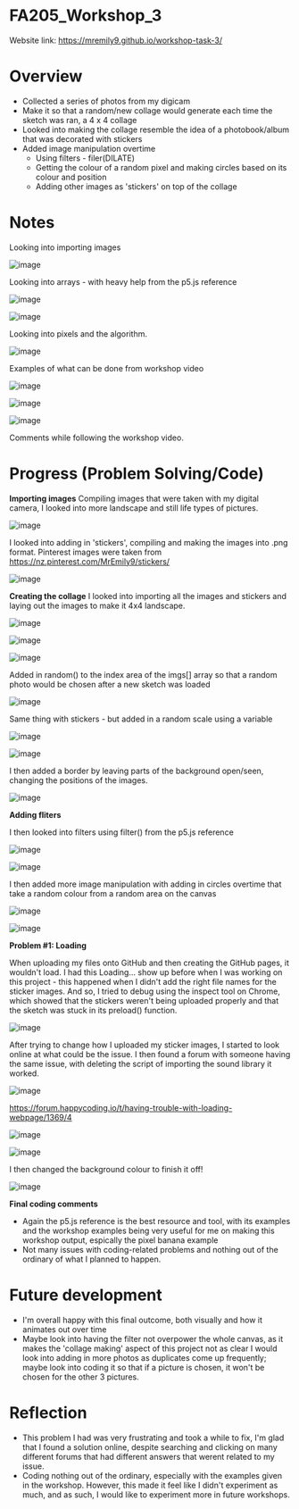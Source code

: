 # FA205_Workshop_3

Website link: https://mremily9.github.io/workshop-task-3/


# Overview
- Collected a series of photos from my digicam
- Make it so that a random/new collage would generate each time the sketch was ran, a 4 x 4 collage
- Looked into making the collage resemble the idea of a photobook/album that was decorated with stickers 
- Added image manipulation overtime 
  - Using filters - filer(DILATE)
  - Getting the colour of a random pixel and making circles based on its colour and position
  - Adding other images as 'stickers' on top of the collage 

  
# Notes
Looking into importing images

![image](https://github.com/user-attachments/assets/a626651f-e6cc-4b6b-aeb3-73e088206f81)

Looking into arrays - with heavy help from the p5.js reference

![image](https://github.com/user-attachments/assets/038fcf4e-f423-40cc-8174-2e5db0491279)

![image](https://github.com/user-attachments/assets/0c6e4549-cd31-4efb-9112-449b1e61b780)

Looking into pixels and the algorithm.

![image](https://github.com/user-attachments/assets/4390d31a-4eb0-4546-9459-90a6d53f51ed)

Examples of what can be done from workshop video 

![image](https://github.com/user-attachments/assets/4295434e-13f7-4355-abbb-0a115be6eab3)

![image](https://github.com/user-attachments/assets/e3d9d057-d2a2-4102-be71-470129d4ebfe)

![image](https://github.com/user-attachments/assets/2c4eee66-76ac-442d-8131-ab98eefe4015)

Comments while following the workshop video. 



# Progress (Problem Solving/Code)
**Importing images**
Compiling images that were taken with my digital camera, I looked into more landscape and still life types of pictures. 

![image](https://github.com/user-attachments/assets/ed432ebd-05ab-4e59-a823-4fdf7aa4f8f0)

I looked into adding in 'stickers', compiling and making the images into .png format. Pinterest images were taken from https://nz.pinterest.com/MrEmily9/stickers/

![image](https://github.com/user-attachments/assets/719756a3-3912-4cc9-b53e-af6490d5ec3f)


**Creating the collage**
I looked into importing all the images and stickers and laying out the images to make it 4x4 landscape.

![image](https://github.com/user-attachments/assets/8670536e-2919-4622-b622-d953bf460d44)

![image](https://github.com/user-attachments/assets/1926b161-8e29-4f39-9043-62849940dcff)

![image](https://github.com/user-attachments/assets/a331e799-9c38-481c-9219-2de67bfbfb41)

Added in random() to the index area of the imgs[] array so that a random photo would be chosen after a new sketch was loaded

![image](https://github.com/user-attachments/assets/ded83f66-a8b8-4be7-b637-04345125a510)

Same thing with stickers - but added in a random scale using a variable

![image](https://github.com/user-attachments/assets/e9c78a3d-22a1-4b6c-8a4d-e17997c73cdf)

![image](https://github.com/user-attachments/assets/1e89afdf-cfe0-4480-a3db-a353b57a6350)

I then added a border by leaving parts of the background open/seen, changing the positions of the images. 

![image](https://github.com/user-attachments/assets/d06ea842-8134-4b87-969e-6fbaf3d8e173)

**Adding fliters** 

I then looked into filters using filter() from the p5.js reference

![image](https://github.com/user-attachments/assets/85e1c730-4469-4280-9cb5-63988d01defc)

![image](https://github.com/user-attachments/assets/dab7e929-0720-43f5-ae69-7f2232088096)

I then added more image manipulation with adding in circles overtime that take a random colour from a random area on the canvas

![image](https://github.com/user-attachments/assets/1d21c4d5-5a64-42e2-bc34-3909461ad07d)

![image](https://github.com/user-attachments/assets/df7e4b5d-7937-4eee-b9ee-26e37d4a514c)

**Problem #1: Loading**

When uploading my files onto GitHub and then creating the GitHub pages, it wouldn't load. I had this Loading... show up before when I was working on this project - this happened when I didn't add the right file names for the sticker images. And so, I tried to debug using the inspect tool on Chrome, which showed that the stickers weren't being uploaded properly and that the sketch was stuck in its preload() function. 

![image](https://github.com/user-attachments/assets/eab462a9-1caf-48ab-b0a8-2a3df35a469d)

After trying to change how I uploaded my sticker images, I started to look online at what could be the issue. I then found a forum with someone having the same issue, with deleting the script of importing the sound library it worked. 

![image](https://github.com/user-attachments/assets/9a4952d0-3bbb-40be-bb12-7d38bd914ebe)

https://forum.happycoding.io/t/having-trouble-with-loading-webpage/1369/4


![image](https://github.com/user-attachments/assets/6e41a074-cd58-4d1c-96cf-658a793f704c)


![image](https://github.com/user-attachments/assets/db68e9d1-a69f-47e2-91f4-c1d4ebece85e)

I then changed the background colour to finish it off!

![image](https://github.com/user-attachments/assets/476f78f5-d61a-4e05-91c3-25b6f5f6a83d)


**Final coding comments**
- Again the p5.js reference is the best resource and tool, with its examples and the workshop examples being very useful for me on making this workshop output, espically the pixel banana example
- Not many issues with coding-related problems and nothing out of the ordinary of what I planned to happen. 


# Future development 
- I'm overall happy with this final outcome, both visually and how it animates out over time
- Maybe look into having the filter not overpower the whole canvas, as it makes the 'collage making' aspect of this project not as clear
I would look into adding in more photos as duplicates come up frequently; maybe look into coding it so that if a picture is chosen, it won't be chosen for the other 3 pictures. 

# Reflection
- This problem I had was very frustrating and took a while to fix, I'm glad that I found a solution online, despite searching and clicking on many different forums that had different answers that werent related to my issue.
- Coding nothing out of the ordinary, especially with the examples given in the workshop. However, this made it feel like I didn't experiment as much, and as such, I would like to experiment more in future workshops. 

